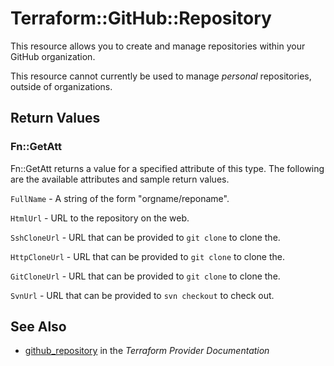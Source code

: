 # Terraform::GitHub::Repository

This resource allows you to create and manage repositories within your
GitHub organization.

This resource cannot currently be used to manage *personal* repositories,
outside of organizations.

## Return Values

### Fn::GetAtt

Fn::GetAtt returns a value for a specified attribute of this type. The following are the available attributes and sample return values.

`FullName` - A string of the form "orgname/reponame".

`HtmlUrl` - URL to the repository on the web.

`SshCloneUrl` - URL that can be provided to `git clone` to clone the.

`HttpCloneUrl` - URL that can be provided to `git clone` to clone the.

`GitCloneUrl` - URL that can be provided to `git clone` to clone the.

`SvnUrl` - URL that can be provided to `svn checkout` to check out.

## See Also

* [github_repository](https://www.terraform.io/docs/providers/github/r/repository.html) in the _Terraform Provider Documentation_